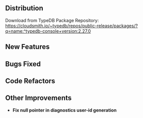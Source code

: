 ## Distribution

Download from TypeDB Package Repository: https://cloudsmith.io/~typedb/repos/public-release/packages/?q=name:^typedb-console+version:2.27.0


## New Features

## Bugs Fixed


## Code Refactors

## Other Improvements

- **Fix null pointer in diagnostics user-id generation**
